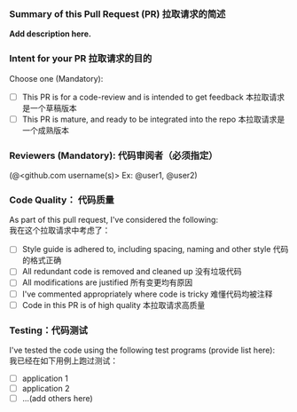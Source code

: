 ### Summary of this Pull Request (PR) 拉取请求的简述  

**Add description here.**  

### Intent for your PR 拉取请求的目的  

Choose one (Mandatory):  

- [ ] This PR is for a code-review and is intended to get feedback 本拉取请求是一个草稿版本  
- [ ] This PR is mature, and ready to be integrated into the repo 本拉取请求是一个成熟版本  

### Reviewers (Mandatory): 代码审阅者（必须指定）
(@<github.com username(s)> Ex: @user1, @user2)  


### Code Quality： 代码质量  
As part of this pull request, I've considered the following:  
我在这个拉取请求中考虑了：
- [ ] Style guide is adhered to, including spacing, naming and other style 代码的格式正确  
- [ ] All redundant code is removed and cleaned up 没有垃圾代码
- [ ] All modifications are justified 所有变更均有原因  
- [ ] I've commented appropriately where code is tricky 难懂代码均被注释  
- [ ] Code in this PR is of high quality 本拉取请求高质量  

### Testing：代码测试

I've tested the code using the following test programs (provide list here):  
我已经在如下用例上跑过测试：  

- [ ] application 1
- [ ] application 2
- [ ] ...(add others here)
